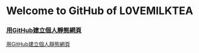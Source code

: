 # Welcome to GitHub of L0VEMILKTEA

### [用GitHub建立個人靜態網頁][1]

[用GitHub建立個人靜態網頁][1]

[1]: https://l0vemilktea.serveblog.net/